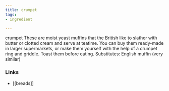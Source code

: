 ```yaml
---
title: crumpet
tags:
- ingredient

---
```

crumpet These are moist yeast muffins that the British like to slather with butter or clotted cream and serve at teatime. You can buy them ready-made in larger supermarkets, or make them yourself with the help of a crumpet ring and griddle. Toast them before eating. Substitutes: English muffin (very similar)

### Links

* [[breads]]
